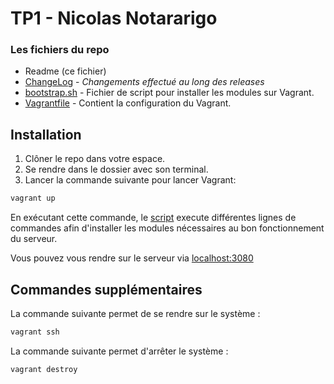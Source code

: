 # TP1 - Nicolas Notararigo

### Les fichiers du repo

- Readme (ce fichier)
- [ChangeLog](./changelog.md) - _Changements effectué au long des releases_ 
- [bootstrap.sh](./bootstrap.sh) - Fichier de script pour installer les modules sur Vagrant.
- [Vagrantfile](./Vagrantfile) - Contient la configuration du Vagrant.

## Installation

1) Clôner le repo dans votre espace. 
2) Se rendre dans le dossier avec son terminal.
3) Lancer la commande suivante pour lancer Vagrant: 
```bash 
vagrant up
```
En exécutant cette commande, le [script](bootstrap.sh) execute 
différentes lignes de commandes afin d'installer les modules 
nécessaires au bon fonctionnement du serveur. 

Vous pouvez vous rendre sur le serveur via 
[localhost:3080](http://localhost:3080)

## Commandes supplémentaires

La commande suivante permet de se rendre sur le système :
```bash 
vagrant ssh
``` 

La commande suivante permet d'arrêter le système :
```bash 
vagrant destroy
``` 